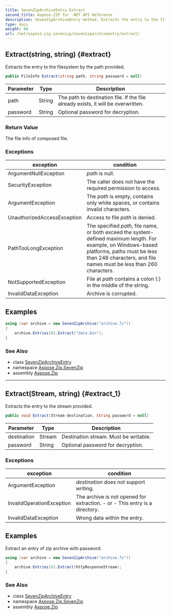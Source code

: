 ```yaml
---
title: SevenZipArchiveEntry.Extract
second_title: Aspose.ZIP for .NET API Reference
description: SevenZipArchiveEntry method. Extracts the entry to the filesystem by the path provided
type: docs
weight: 80
url: /net/aspose.zip.sevenzip/sevenziparchiveentry/extract/
---
```

## Extract(string, string) {#extract}

Extracts the entry to the filesystem by the path provided.

```csharp
public FileInfo Extract(string path, string password = null)
```

| Parameter | Type | Description |
| --- | --- | --- |
| path | String | The path to destination file. If the file already exists, it will be overwritten. |
| password | String | Optional password for decryption. |

### Return Value

The file info of composed file.

### Exceptions

| exception | condition |
| --- | --- |
| ArgumentNullException | *path* is null. |
| SecurityException | The caller does not have the required permission to access. |
| ArgumentException | The *path* is empty, contains only white spaces, or contains invalid characters. |
| UnauthorizedAccessException | Access to file *path* is denied. |
| PathTooLongException | The specified *path*, file name, or both exceed the system-defined maximum length. For example, on Windows-based platforms, paths must be less than 248 characters, and file names must be less than 260 characters. |
| NotSupportedException | File at *path* contains a colon (:) in the middle of the string. |
| InvalidDataException | Archive is corrupted. |

## Examples

```csharp
using (var archive = new SevenZipArchive("archive.7z"))
{
    archive.Entries[0].Extract("data.bin");
}
```

### See Also

* class [SevenZipArchiveEntry](../)
* namespace [Aspose.Zip.SevenZip](../../sevenziparchiveentry/)
* assembly [Aspose.Zip](../../../)

---

## Extract(Stream, string) {#extract_1}

Extracts the entry to the stream provided.

```csharp
public void Extract(Stream destination, string password = null)
```

| Parameter | Type | Description |
| --- | --- | --- |
| destination | Stream | Destination stream. Must be writable. |
| password | String | Optional password for decryption. |

### Exceptions

| exception | condition |
| --- | --- |
| ArgumentException | *destination* does not support writing. |
| InvalidOperationException | The archive is not opened for extraction. - or - This entry is a directory. |
| InvalidDataException | Wrong data within the entry. |

## Examples

Extract an entry of zip archive with password.

```csharp
using (var archive = new SevenZipArchive("archive.7z"))
{
    archive.Entries[0].Extract(httpResponseStream);
}
```

### See Also

* class [SevenZipArchiveEntry](../)
* namespace [Aspose.Zip.SevenZip](../../sevenziparchiveentry/)
* assembly [Aspose.Zip](../../../)


